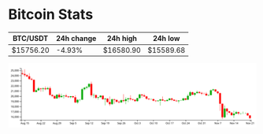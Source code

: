 # Bitcoin Stats

BTC/USDT|24h change|24h high|24h low|
|---|---|---|---|
|$15756.20|-4.93%|$16580.90|$15589.68|

<img src="./chart.svg">
